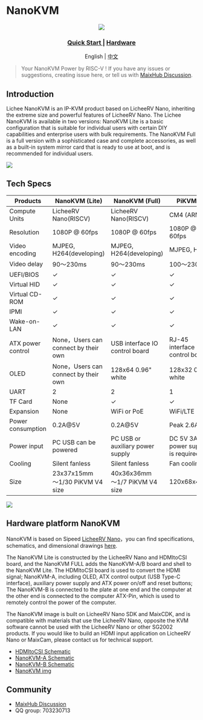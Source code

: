NanoKVM
======

<div align="center">

![](https://wiki.sipeed.com/hardware/zh/kvm/assets/NanoKVM/1_intro/NanoKVM_3.jpg)

<h3>
    <a href="https://wiki.sipeed.com/hardware/zh/lichee/RV_Nano/1_intro.html"> Quick Start </a> |
    <a href="https://cn.dl.sipeed.com/shareURL/KVM/nanoKVM"> Hardware </a>
</h3>

English | [中文](./README_ZH.md)

</div>

> Your NanoKVM Power by RISC-V !
> If you have any issues or suggestions, creating issue here, or tell us with [MaixHub Discussion](https://maixhub.com/discussion/nanokvm).


## Introduction

Lichee NanoKVM is an IP-KVM product based on LicheeRV Nano, inheriting the extreme size and powerful features of LicheeRV Nano.
The Lichee NanoKVM is available in two versions:
NanoKVM Lite is a basic configuration that is suitable for individual users with certain DIY capabilities and enterprise users with bulk requirements.
The NanoKVM Full is a full version with a sophisticated case and complete accessories, as well as a built-in system mirror card that is ready to use at boot, and is recommended for individual users.

![](https://wiki.sipeed.com/hardware/zh/kvm/assets/NanoKVM/1_intro/NanoKVM_1.jpg)

## Tech Specs

| Products | NanoKVM (Lite) | NanoKVM (Full) | PiKVM V4 |
| --- | --- | --- | --- |
| Compute Units   | LicheeRV Nano(RISCV) | LicheeRV Nano(RISCV) | CM4 (ARM) |
| Resolution       | 1080P @ 60fps | 1080P @ 60fps | 1080P @ 60fps |
| Video encoding  | MJPEG, H264(developing) | MJPEG, H264(developing) | MJPEG, H264 |
| Video delay     | 90～230ms | 90～230ms | 100～230ms |
| UEFI/BIOS               | ✓ | ✓ | ✓ |
| Virtual HID | ✓ | ✓ | ✓ |
| Virtual CD-ROM | ✓ | ✓ | ✓ |
| IPMI      | ✓ | ✓ | ✓ |
| Wake-on-LAN | ✓ | ✓ | ✓ |
| ATX power control | None，Users can connect by their own | USB interface IO control board | RJ-45 interface IO control board |
| OLED | None，Users can connect by their own | 128x64 0.96" white | 128x32 0.91" white |
| UART | 2 | 2 | 1 |
| TF Card | None | ✓ | ✓ |
| Expansion | None | WiFi or PoE | WiFi/LTE |
| Power consumption | 0.2A@5V | 0.2A@5V | Peak 2.6A@5V |
| Power input | PC USB can be powered | PC USB or auxiliary power supply | DC 5V 3A power supply is required |
| Cooling | Silent fanless | Silent fanless | Fan cooling |
| Size | 23x37x15mm <br> ～1/30 PiKVM V4 size | 40x36x36mm <br/> ～1/7 PiKVM V4 size | 120x68x44mm |

![](https://wiki.sipeed.com/hardware/zh/kvm/assets/NanoKVM/1_intro/NanoKVM_2.jpg)

## Hardware platform NanoKVM

NanoKVM is based on Sipeed [LicheeRV Nano](https://wiki.sipeed.com/hardware/zh/lichee/RV_Nano/1_intro.html)，you can find specifications, schematics, and dimensional drawings [here](http://cn.dl.sipeed.com/shareURL/LICHEE/LicheeRV_Nano).

The NanoKVM Lite is constructed by the LicheeRV Nano and HDMItoCSI board, and the NanoKVM FULL adds the NanoKVM-A/B board and shell to the NanoKVM Lite. The HDMItoCSI board is used to convert the HDMI signal; NanoKVM-A, including OLED, ATX control output (USB Type-C interface), auxiliary power supply and ATX power on/off and reset buttons; The NanoKVM-B is connected to the plate at one end and the computer at the other end is connected to the computer ATX-Pin, which is used to remotely control the power of the computer.

The NanoKVM image is built on LicheeRV Nano SDK and MaixCDK, and is compatible with materials that use the LicheeRV Nano, opposite the KVM software cannot be used with the LicheeRV Nano or other SG2002 products. If you would like to build an HDMI input application on LicheeRV Nano or MaixCam, please contact us for technical support.

+ [HDMItoCSI Schematic](https://cn.dl.sipeed.com/fileList/KVM/nanoKVM/HDK/02_Schematic/SCH_RV_Nano_KVM_B_30131.pdf)
+ [NanoKVM-A Schematic](https://cn.dl.sipeed.com/fileList/KVM/nanoKVM/HDK/02_Schematic/SCH_RV_Nano_KVM_A_30111.pdf)
+ [NanoKVM-B Schematic](https://cn.dl.sipeed.com/fileList/KVM/nanoKVM/HDK/02_Schematic/SCH_HDMI_MIPI_31011.pdf)
+ [NanoKVM img](https://github.com/sipeed/NanoKVM/releases/tag/NanoKVM)

## Community

* [MaixHub Discussion](https://maixhub.com/discussion/nanokvm)
* QQ group: 703230713




